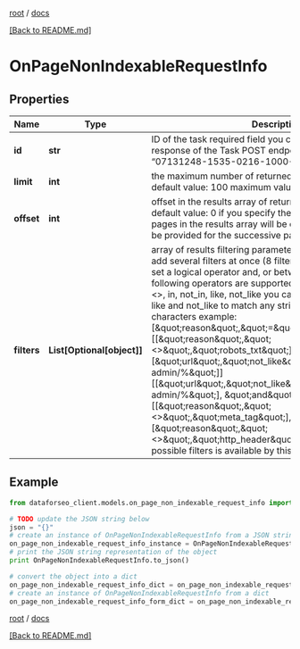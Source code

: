[root](./../ "root") / [docs](./ "docs")

[[Back to README.md]](./../README.md "[Back to README.md]")

# OnPageNonIndexableRequestInfo

## Properties

Name | Type | Description | Notes
------------ | ------------- | ------------- | -------------
**id** | **str** | ID of the task required field you can get this ID in the response of the Task POST endpoint example: “07131248-1535-0216-1000-17384017ad04” | [optional]
**limit** | **int** | the maximum number of returned pages optional field default value: 100 maximum value: 1000 | [optional]
**offset** | **int** | offset in the results array of returned pages optional field default value: 0 if you specify the 10 value, the first ten pages in the results array will be omitted and the data will be provided for the successive pages | [optional]
**filters** | **List[Optional[object]]** | array of results filtering parameters optional field you can add several filters at once (8 filters maximum) you should set a logical operator and, or between the conditions the following operators are supported: regex, &lt;, &lt;&#x3D;, &gt;, &gt;&#x3D;, &#x3D;, &lt;&gt;, in, not_in, like, not_like you can use the % operator with like and not_like to match any string of zero or more characters example: [\&quot;reason\&quot;,\&quot;&#x3D;\&quot;,\&quot;robots_txt\&quot;][[\&quot;reason\&quot;,\&quot;&lt;&gt;\&quot;,\&quot;robots_txt\&quot;], \&quot;and\&quot;, [\&quot;url\&quot;,\&quot;not_like\&quot;,\&quot;%/wp-admin/%\&quot;]] [[\&quot;url\&quot;,\&quot;not_like\&quot;,\&quot;%/wp-admin/%\&quot;], \&quot;and\&quot;, [[\&quot;reason\&quot;,\&quot;&lt;&gt;\&quot;,\&quot;meta_tag\&quot;],\&quot;or\&quot;,[\&quot;reason\&quot;,\&quot;&lt;&gt;\&quot;,\&quot;http_header\&quot;]]] The full list of possible filters is available by this link. | [optional]

## Example

```python
from dataforseo_client.models.on_page_non_indexable_request_info import OnPageNonIndexableRequestInfo

# TODO update the JSON string below
json = "{}"
# create an instance of OnPageNonIndexableRequestInfo from a JSON string
on_page_non_indexable_request_info_instance = OnPageNonIndexableRequestInfo.from_json(json)
# print the JSON string representation of the object
print OnPageNonIndexableRequestInfo.to_json()

# convert the object into a dict
on_page_non_indexable_request_info_dict = on_page_non_indexable_request_info_instance.to_dict()
# create an instance of OnPageNonIndexableRequestInfo from a dict
on_page_non_indexable_request_info_form_dict = on_page_non_indexable_request_info.from_dict(on_page_non_indexable_request_info_dict)
```

  

[root](./../ "root") / [docs](./ "docs")

[[Back to README.md]](./../README.md "[Back to README.md]")